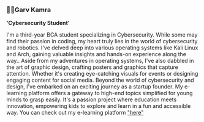 ### 👨‍💻Garv Kamra

**'Cybersecurity Student'**

I'm a third-year BCA student specializing in Cybersecurity. While some may find their passion in coding, my heart truly lies in the world of cybersecurity and robotics. I've delved deep into various operating systems like Kali Linux and Arch, gaining valuable insights and hands-on experience along the way..
Aside from my adventures in operating systems, I've also dabbled in the art of graphic design, crafting posters and graphics that capture attention. Whether it's creating eye-catching visuals for events or designing engaging content for social media. Beyond the world of cybersecurity and design, I've embarked on an exciting journey as a startup founder. My e-learning platform offers a gateway to high-end topics simplified for young minds to grasp easily. It's a passion project where education meets innovation, empowering kids to explore and learn in a fun and accessible way. You can check out my e-learning platform ["here"](www.neevcode.com) 

<!--
**Securegarv/Securegarv** is a ✨ _special_ ✨ repository because its `README.md` (this file) appears on your GitHub profile.

Here are some ideas to get you started:

- 🔭 I’m currently working on ...
- 🌱 I’m currently learning ...
- 👯 I’m looking to collaborate on ...
- 🤔 I’m looking for help with ...
- 💬 Ask me about ...
- 📫 How to reach me: ...
- 😄 Pronouns: ...
- ⚡ Fun fact: ...
-->
